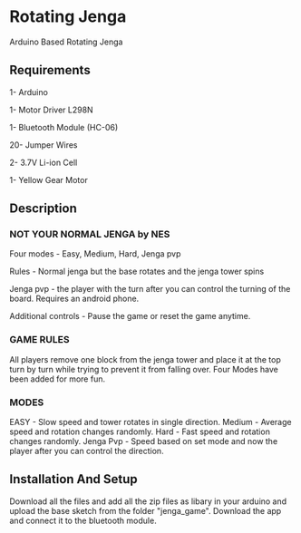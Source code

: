# Rotating Jenga
Arduino Based Rotating Jenga

## Requirements
1- Arduino

1- Motor Driver L298N

1- Bluetooth Module (HC-06)

20- Jumper Wires

2- 3.7V Li-ion Cell 

1- Yellow Gear Motor


## Description

### NOT YOUR NORMAL JENGA by NES

Four modes - Easy, Medium, Hard, Jenga pvp

Rules - Normal jenga but the base rotates and the jenga tower spins

Jenga pvp - the player with the turn after you can control the turning of the board. Requires an android phone.

Additional controls - Pause the game or reset the game anytime.


### GAME RULES

All players remove one block from the jenga tower and place it at the top turn by turn while trying to prevent it from falling over. Four Modes have been added for more fun.

### MODES

EASY - Slow speed and tower rotates in single direction.
Medium - Average speed and rotation changes randomly.
Hard - Fast speed and rotation changes randomly.
Jenga Pvp - Speed based on set mode and now the player after you can control the direction.


## Installation And Setup
Download all the files and add all the zip files as libary in your arduino and upload the base sketch from the folder "jenga_game".
Download the app and connect it to the bluetooth module.

